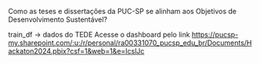 Como as teses e dissertações da PUC-SP se alinham aos Objetivos de Desenvolvimento Sustentável?

train_df -> dados do TEDE
Acesse o dashboard pelo link https://pucsp-my.sharepoint.com/:u:/r/personal/ra00331070_pucsp_edu_br/Documents/Hackaton2024.pbix?csf=1&web=1&e=IcslJc
